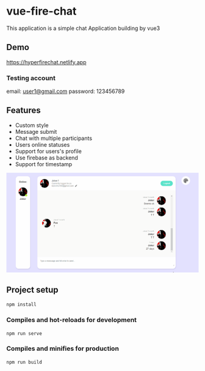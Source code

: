 # vue-fire-chat
This application is a simple chat Application building by vue3

## Demo
https://hyperfirechat.netlify.app

### Testing account
email: user1@gmail.com
password: 123456789

## Features
- Custom style
- Message submit 
- Chat with multiple participants
- Users online statuses
- Support for users's profile
- Use firebase as backend
- Support for timestamp

![image](https://github.com/kelvinho1020/fire-chat/blob/master/Animation.gif)

## Project setup
```
npm install
```

### Compiles and hot-reloads for development
```
npm run serve
```

### Compiles and minifies for production
```
npm run build
```
